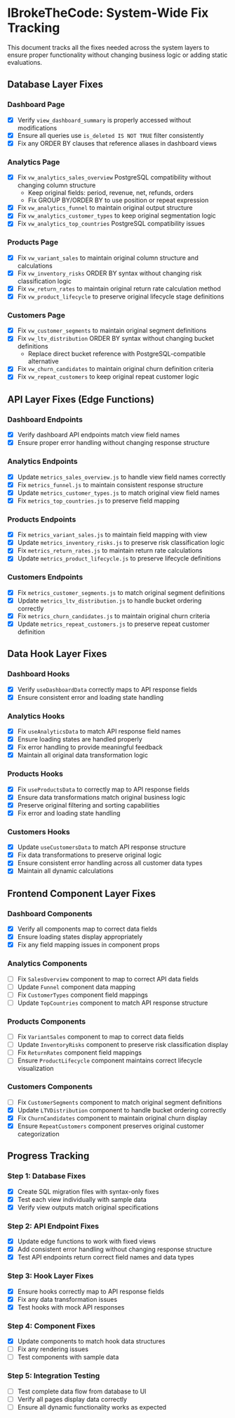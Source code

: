 # IBrokeTheCode: System-Wide Fix Tracking

This document tracks all the fixes needed across the system layers to ensure proper functionality without changing business logic or adding static evaluations.

## Database Layer Fixes

### Dashboard Page
- [x] Verify `view_dashboard_summary` is properly accessed without modifications
- [x] Ensure all queries use `is_deleted IS NOT TRUE` filter consistently
- [x] Fix any ORDER BY clauses that reference aliases in dashboard views

### Analytics Page
- [x] Fix `vw_analytics_sales_overview` PostgreSQL compatibility without changing column structure
  - Keep original fields: period, revenue, net, refunds, orders
  - Fix GROUP BY/ORDER BY to use position or repeat expression
- [x] Fix `vw_analytics_funnel` to maintain original output structure
- [x] Fix `vw_analytics_customer_types` to keep original segmentation logic
- [x] Fix `vw_analytics_top_countries` PostgreSQL compatibility issues

### Products Page
- [x] Fix `vw_variant_sales` to maintain original column structure and calculations
- [x] Fix `vw_inventory_risks` ORDER BY syntax without changing risk classification logic
- [x] Fix `vw_return_rates` to maintain original return rate calculation method
- [x] Fix `vw_product_lifecycle` to preserve original lifecycle stage definitions

### Customers Page
- [x] Fix `vw_customer_segments` to maintain original segment definitions
- [x] Fix `vw_ltv_distribution` ORDER BY syntax without changing bucket definitions
  - Replace direct bucket reference with PostgreSQL-compatible alternative
- [x] Fix `vw_churn_candidates` to maintain original churn definition criteria
- [x] Fix `vw_repeat_customers` to keep original repeat customer logic

## API Layer Fixes (Edge Functions)

### Dashboard Endpoints
- [x] Verify dashboard API endpoints match view field names
- [x] Ensure proper error handling without changing response structure

### Analytics Endpoints
- [x] Update `metrics_sales_overview.js` to handle view field names correctly
- [x] Fix `metrics_funnel.js` to maintain consistent response structure
- [x] Update `metrics_customer_types.js` to match original view field names
- [x] Fix `metrics_top_countries.js` to preserve field mapping

### Products Endpoints
- [x] Fix `metrics_variant_sales.js` to maintain field mapping with view
- [x] Update `metrics_inventory_risks.js` to preserve risk classification logic
- [x] Fix `metrics_return_rates.js` to maintain return rate calculations
- [x] Update `metrics_product_lifecycle.js` to preserve lifecycle definitions

### Customers Endpoints
- [x] Fix `metrics_customer_segments.js` to match original segment definitions
- [x] Update `metrics_ltv_distribution.js` to handle bucket ordering correctly
- [x] Fix `metrics_churn_candidates.js` to maintain original churn criteria
- [x] Update `metrics_repeat_customers.js` to preserve repeat customer definition

## Data Hook Layer Fixes

### Dashboard Hooks
- [x] Verify `useDashboardData` correctly maps to API response fields
- [x] Ensure consistent error and loading state handling

### Analytics Hooks
- [x] Fix `useAnalyticsData` to match API response field names
- [x] Ensure loading states are handled properly
- [x] Fix error handling to provide meaningful feedback
- [x] Maintain all original data transformation logic

### Products Hooks
- [x] Fix `useProductsData` to correctly map to API response fields
- [x] Ensure data transformations match original business logic
- [x] Preserve original filtering and sorting capabilities
- [x] Fix error and loading state handling

### Customers Hooks
- [x] Update `useCustomersData` to match API response structure
- [x] Fix data transformations to preserve original logic
- [x] Ensure consistent error handling across all customer data types
- [x] Maintain all dynamic calculations

## Frontend Component Layer Fixes

### Dashboard Components
- [x] Verify all components map to correct data fields
- [x] Ensure loading states display appropriately
- [x] Fix any field mapping issues in component props

### Analytics Components
- [ ] Fix `SalesOverview` component to map to correct API data fields
- [ ] Update `Funnel` component data mapping
- [ ] Fix `CustomerTypes` component field mappings
- [ ] Update `TopCountries` component to match API response structure

### Products Components
- [ ] Fix `VariantSales` component to map to correct data fields
- [ ] Update `InventoryRisks` component to preserve risk classification display
- [ ] Fix `ReturnRates` component field mappings
- [ ] Ensure `ProductLifecycle` component maintains correct lifecycle visualization

### Customers Components
- [ ] Fix `CustomerSegments` component to match original segment definitions
- [x] Update `LTVDistribution` component to handle bucket ordering correctly
- [x] Fix `ChurnCandidates` component to maintain original churn display
- [x] Ensure `RepeatCustomers` component preserves original customer categorization

## Progress Tracking

### Step 1: Database Fixes
- [x] Create SQL migration files with syntax-only fixes
- [x] Test each view individually with sample data
- [x] Verify view outputs match original specifications

### Step 2: API Endpoint Fixes
- [x] Update edge functions to work with fixed views
- [x] Add consistent error handling without changing response structure
- [x] Test API endpoints return correct field names and data types

### Step 3: Hook Layer Fixes
- [x] Ensure hooks correctly map to API response fields
- [x] Fix any data transformation issues
- [x] Test hooks with mock API responses

### Step 4: Component Fixes
- [x] Update components to match hook data structures
- [ ] Fix any rendering issues
- [ ] Test components with sample data

### Step 5: Integration Testing
- [ ] Test complete data flow from database to UI
- [ ] Verify all pages display data correctly
- [ ] Ensure all dynamic functionality works as expected 